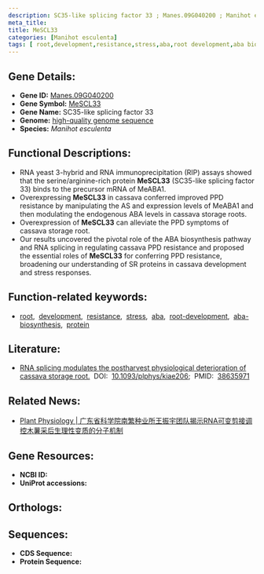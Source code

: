 ```yaml
---
description: SC35-like splicing factor 33 ; Manes.09G040200 ; Manihot esculenta
meta_title:
title: MeSCL33
categories: [Manihot esculenta]
tags: [ root,development,resistance,stress,aba,root development,aba biosynthesis,protein ]
---
```


## Gene Details:
- **Gene ID:** [Manes.09G040200]()
- **Gene Symbol:** <u>MeSCL33</u>
- **Gene Name:** SC35-like splicing factor 33
- **Genome:** [high-quality genome sequence](https://onlinelibrary.wiley.com/toc/1600079x/56/2)
- **Species:** *Manihot esculenta*

## Functional Descriptions:
   - RNA yeast 3-hybrid and RNA immunoprecipitation (RIP) assays showed that the serine/arginine-rich protein **MeSCL33** (SC35-like splicing factor 33) binds to the precursor mRNA of MeABA1.
   - Overexpressing **MeSCL33** in cassava conferred improved PPD resistance by manipulating the AS and expression levels of MeABA1 and then modulating the endogenous ABA levels in cassava storage roots.
   - Overexpression of **MeSCL33** can alleviate the PPD symptoms of cassava storage root.
   - Our results uncovered the pivotal role of the ABA biosynthesis pathway and RNA splicing in regulating cassava PPD resistance and proposed the essential roles of **MeSCL33** for conferring PPD resistance, broadening our understanding of SR proteins in cassava development and stress responses.

## Function-related keywords:
   - [root](/tags/root/),&nbsp;&nbsp;[development](/tags/development/),&nbsp;&nbsp;[resistance](/tags/resistance/),&nbsp;&nbsp;[stress](/tags/stress/),&nbsp;&nbsp;[aba](/tags/aba/),&nbsp;&nbsp;[root-development](/tags/root-development/),&nbsp;&nbsp;[aba-biosynthesis](/tags/aba-biosynthesis/),&nbsp;&nbsp;[protein](/tags/protein/)

## Literature:
   - [RNA splicing modulates the postharvest physiological deterioration of cassava storage root.](https://www.doi.org/10.1093/plphys/kiae206)&nbsp;&nbsp;DOI:&nbsp;&nbsp;[10.1093/plphys/kiae206](https://www.doi.org/10.1093/plphys/kiae206);&nbsp;&nbsp;PMID:&nbsp;&nbsp;[38635971](https://pubmed.ncbi.nlm.nih.gov/38635971/)

## Related News:
   - [Plant Physiology | 广东省科学院南繁种业所王振宇团队揭示RNA可变剪接调控木薯采后生理性变质的分子机制](https://mp.weixin.qq.com/s?__biz=Mzg3MDEwNDEyMg==&mid=2247566822&idx=4&sn=f509a7e55fbd0639c88335a9709778bc&chksm=cf5a8dca5221c598ab4a839a65565448b88c37ad5172782c6149050a910f4207f23d79657508&scene=27#wechat_redirect)

## Gene Resources:
- **NCBI ID:**  [](https://www.ncbi.nlm.nih.gov/search/all/?term=)
- **UniProt accessions:**  [](https://www.uniprot.org/uniprotkb//entry)

## Orthologs:

## Sequences:
- **CDS Sequence:**
- **Protein Sequence:**
